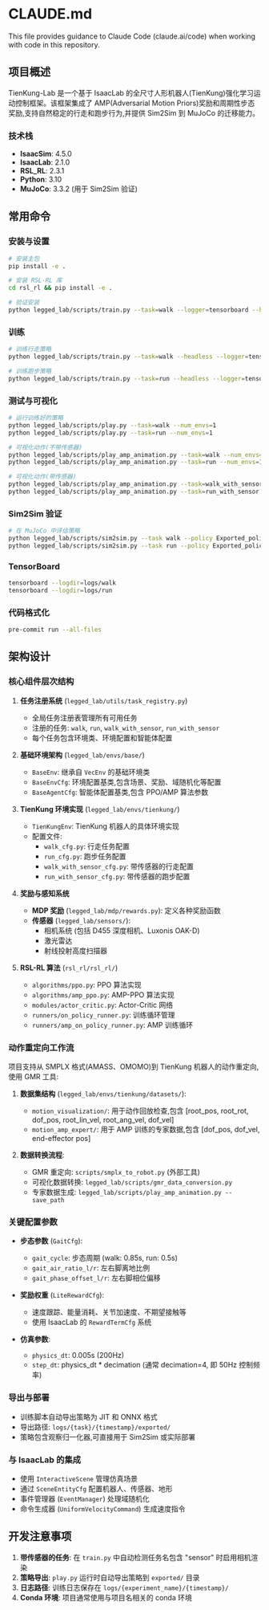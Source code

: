 # CLAUDE.md

This file provides guidance to Claude Code (claude.ai/code) when working with code in this repository.

## 项目概述

TienKung-Lab 是一个基于 IsaacLab 的全尺寸人形机器人(TienKung)强化学习运动控制框架。该框架集成了 AMP(Adversarial Motion Priors)奖励和周期性步态奖励,支持自然稳定的行走和跑步行为,并提供 Sim2Sim 到 MuJoCo 的迁移能力。

### 技术栈
- **IsaacSim**: 4.5.0
- **IsaacLab**: 2.1.0
- **RSL_RL**: 2.3.1
- **Python**: 3.10
- **MuJoCo**: 3.3.2 (用于 Sim2Sim 验证)

## 常用命令

### 安装与设置
```bash
# 安装主包
pip install -e .

# 安装 RSL-RL 库
cd rsl_rl && pip install -e .

# 验证安装
python legged_lab/scripts/train.py --task=walk --logger=tensorboard --headless --num_envs=64
```

### 训练
```bash
# 训练行走策略
python legged_lab/scripts/train.py --task=walk --headless --logger=tensorboard --num_envs=4096

# 训练跑步策略
python legged_lab/scripts/train.py --task=run --headless --logger=tensorboard --num_envs=4096
```

### 测试与可视化
```bash
# 运行训练好的策略
python legged_lab/scripts/play.py --task=walk --num_envs=1
python legged_lab/scripts/play.py --task=run --num_envs=1

# 可视化动作(不带传感器)
python legged_lab/scripts/play_amp_animation.py --task=walk --num_envs=1
python legged_lab/scripts/play_amp_animation.py --task=run --num_envs=1

# 可视化动作(带传感器)
python legged_lab/scripts/play_amp_animation.py --task=walk_with_sensor --num_envs=1
python legged_lab/scripts/play_amp_animation.py --task=run_with_sensor --num_envs=1
```

### Sim2Sim 验证
```bash
# 在 MuJoCo 中评估策略
python legged_lab/scripts/sim2sim.py --task walk --policy Exported_policy/walk.pt --duration 10
python legged_lab/scripts/sim2sim.py --task run --policy Exported_policy/run.pt --duration 10
```

### TensorBoard
```bash
tensorboard --logdir=logs/walk
tensorboard --logdir=logs/run
```

### 代码格式化
```bash
pre-commit run --all-files
```

## 架构设计

### 核心组件层次结构

1. **任务注册系统** (`legged_lab/utils/task_registry.py`)
   - 全局任务注册表管理所有可用任务
   - 注册的任务: `walk`, `run`, `walk_with_sensor`, `run_with_sensor`
   - 每个任务包含环境类、环境配置和智能体配置

2. **基础环境架构** (`legged_lab/envs/base/`)
   - `BaseEnv`: 继承自 `VecEnv` 的基础环境类
   - `BaseEnvCfg`: 环境配置基类,包含场景、奖励、域随机化等配置
   - `BaseAgentCfg`: 智能体配置基类,包含 PPO/AMP 算法参数

3. **TienKung 环境实现** (`legged_lab/envs/tienkung/`)
   - `TienKungEnv`: TienKung 机器人的具体环境实现
   - 配置文件:
     - `walk_cfg.py`: 行走任务配置
     - `run_cfg.py`: 跑步任务配置
     - `walk_with_sensor_cfg.py`: 带传感器的行走配置
     - `run_with_sensor_cfg.py`: 带传感器的跑步配置

4. **奖励与感知系统**
   - **MDP 奖励** (`legged_lab/mdp/rewards.py`): 定义各种奖励函数
   - **传感器** (`legged_lab/sensors/`):
     - 相机系统 (包括 D455 深度相机、Luxonis OAK-D)
     - 激光雷达
     - 射线投射高度扫描器

5. **RSL-RL 算法** (`rsl_rl/rsl_rl/`)
   - `algorithms/ppo.py`: PPO 算法实现
   - `algorithms/amp_ppo.py`: AMP-PPO 算法实现
   - `modules/actor_critic.py`: Actor-Critic 网络
   - `runners/on_policy_runner.py`: 训练循环管理
   - `runners/amp_on_policy_runner.py`: AMP 训练循环

### 动作重定向工作流

项目支持从 SMPLX 格式(AMASS、OMOMO)到 TienKung 机器人的动作重定向,使用 GMR 工具:

1. **数据集结构** (`legged_lab/envs/tienkung/datasets/`):
   - `motion_visualization/`: 用于动作回放检查,包含 [root_pos, root_rot, dof_pos, root_lin_vel, root_ang_vel, dof_vel]
   - `motion_amp_expert/`: 用于 AMP 训练的专家数据,包含 [dof_pos, dof_vel, end-effector pos]

2. **数据转换流程**:
   - GMR 重定向: `scripts/smplx_to_robot.py` (外部工具)
   - 可视化数据转换: `legged_lab/scripts/gmr_data_conversion.py`
   - 专家数据生成: `legged_lab/scripts/play_amp_animation.py --save_path`

### 关键配置参数

- **步态参数** (`GaitCfg`):
  - `gait_cycle`: 步态周期 (walk: 0.85s, run: 0.5s)
  - `gait_air_ratio_l/r`: 左右脚离地比例
  - `gait_phase_offset_l/r`: 左右脚相位偏移

- **奖励权重** (`LiteRewardCfg`):
  - 速度跟踪、能量消耗、关节加速度、不期望接触等
  - 使用 IsaacLab 的 `RewardTermCfg` 系统

- **仿真参数**:
  - `physics_dt`: 0.005s (200Hz)
  - `step_dt`: physics_dt * decimation (通常 decimation=4, 即 50Hz 控制频率)

### 导出与部署

- 训练脚本自动导出策略为 JIT 和 ONNX 格式
- 导出路径: `logs/{task}/{timestamp}/exported/`
- 策略包含观察归一化器,可直接用于 Sim2Sim 或实际部署

### 与 IsaacLab 的集成

- 使用 `InteractiveScene` 管理仿真场景
- 通过 `SceneEntityCfg` 配置机器人、传感器、地形
- 事件管理器 (`EventManager`) 处理域随机化
- 命令生成器 (`UniformVelocityCommand`) 生成速度指令

## 开发注意事项

1. **带传感器的任务**: 在 `train.py` 中自动检测任务名包含 "sensor" 时启用相机渲染
2. **策略导出**: `play.py` 运行时自动导出策略到 `exported/` 目录
3. **日志路径**: 训练日志保存在 `logs/{experiment_name}/{timestamp}/`
4. **Conda 环境**: 项目通常使用与项目名相关的 conda 环境
